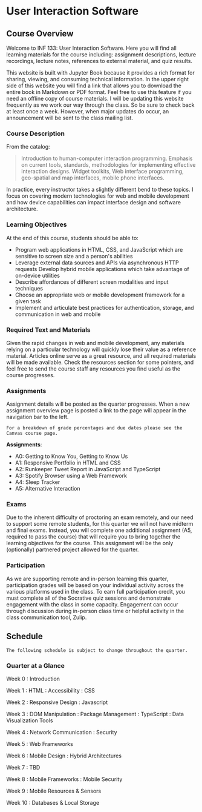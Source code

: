 User Interaction Software
============================

## Course Overview

Welcome to INF 133: User Interaction Software. Here you will find all learning materials for the course including: assignment descriptions, lecture recordings, lecture notes, references to external material, and quiz results.

This website is built with Jupyter Book because it provides a rich format for sharing, viewing, and consuming technical information. In the upper right side of this website you will find a link that allows you to download the entire book in Markdown or PDF format. Feel free to use this feature if you need an offline copy of course materials. I will be updating this website frequently as we work our way through the class. So be sure to check back at least once a week. However, when major updates do occur, an announcement will be sent to the class mailing list.

### Course Description

From the catalog:

> Introduction to human-computer interaction programming. Emphasis on current tools, standards, methodologies for implementing effective interaction designs. Widget toolkits, Web interface programming, geo-spatial and map interfaces, mobile phone interfaces.
		

In practice, every instructor takes a slightly different bend to these topics. I focus on covering modern technologies for web and mobile development and how device capabilities can impact interface design and software architecture.
		
### Learning Objectives
		
At the end of this course, students should be able to:
		
* Program web applications in HTML, CSS, and JavaScript which are sensitive to screen size and a person's abilities
* Leverage external data sources and APIs via asynchronous HTTP requests
Develop hybrid mobile applications which take advantage of on-device utilities
* Describe affordances of different screen modalities and input techniques
* Choose an appropriate web or mobile development framework for a given task
* Implement and articulate best practices for authentication, storage, and communication in web and mobile
														
### Required Text and Materials
														
Given the rapid changes in web and mobile development, any materials relying on a particular technology will quickly lose their value as a reference material. Articles online serve as a great resource, and all required materials will be made available. Check the resources section for some pointers, and feel free to send the course staff any resources you find useful as the course progresses.

### Assignments

Assignment details will be posted as the quarter progresses. When a new assignment overview page is posted a link to the page will appear in the navigation bar to the left.

```{note}
For a breakdown of grade percentages and due dates please see the Canvas course page.
```
**Assignments**:
* A0: Getting to Know You, Getting to Know Us 
* A1: Responsive Portfolio in HTML and CSS 
* A2: Runkeeper Tweet Report in JavaScript and TypeScript
* A3: Spotify Browser using a Web Framework 
* A4: Sleep Tracker 
* A5: Alternative Interaction

### Exams

Due to the inherent difficulty of proctoring an exam remotely, and our need to support some remote students, for this quarter we will not have midterm and final exams. Instead, you will complete one additional assignment (A5, required to pass the course) that will require you to bring together the learning objectives for the course. This assignment will be the only (optionally) partnered project allowed for the quarter. 

### Participation

As we are supporting remote and in-person learning this quarter, participation grades will be based on your individual activity across the various platforms used in the class. To earn full participation credit, you must complete all of the Socrative quiz sessions and demonstrate engagement with the class in some capacity. Engagement can occur through discussion during in-person class time or helpful activity in the class communication tool, Zulip.

## Schedule

```{note}
The following schedule is subject to change throughout the quarter.
```
### Quarter at a Glance

Week 0
: Introduction

Week 1
: HTML
: Accessibility
: CSS

Week 2
: Responsive Design
: Javascript

Week 3
: DOM Manipulation
: Package Management
: TypeScript
: Data Visualization Tools

Week 4
: Network Communication
: Security

Week 5
: Web Frameworks

Week 6
: Mobile Design
: Hybrid Architectures

Week 7
: TBD

Week 8
: Mobile Frameworks
: Mobile Security

Week 9
: Mobile Resources & Sensors

Week 10
: Databases & Local Storage

